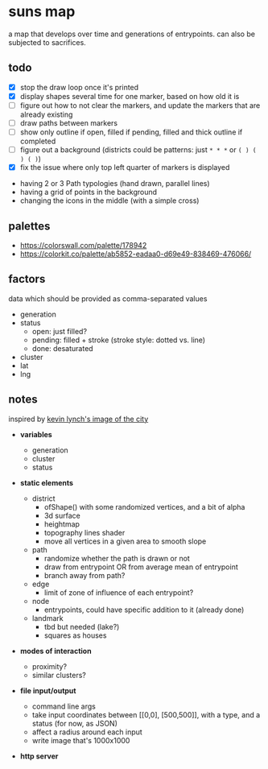 # suns map

a map that develops over time and generations of entrypoints. can also be subjected to sacrifices.

## todo

- [x] stop the draw loop once it's printed
- [x] display shapes several time for one marker, based on how old it is
- [ ] figure out how to not clear the markers, and update the markers that are already existing
- [ ] draw paths between markers
- [ ] show only outline if open, filled if pending, filled and thick outline if completed
- [ ] figure out a background (districts could be patterns: just `* * *` or `( ) ( ) ( )`)
- [x] fix the issue where only top left quarter of markers is displayed

- having 2 or 3 Path typologies (hand drawn, parallel lines)
- having a grid of points in the background
- changing the icons in the middle (with a simple cross)

## palettes

- https://colorswall.com/palette/178942
- https://colorkit.co/palette/ab5852-eadaa0-d69e49-838469-476066/

## factors

data which should be provided as comma-separated values
- generation
- status
    - open: just filled?
    - pending: filled + stroke (stroke style: dotted vs. line)
    - done: desaturated
- cluster
- lat
- lng

## notes

inspired by [kevin lynch's image of the city](https://en.wikipedia.org/wiki/The_Image_of_the_City)

- __variables__
    - generation
    - cluster
    - status

- __static elements__
    - district
        - ofShape() with some randomized vertices, and a bit of alpha
        - 3d surface
        - heightmap
        - topography lines shader
        - move all vertices in a given area to smooth slope
    - path
        - randomize whether the path is drawn or not
        - draw from entrypoint OR from average mean of entrypoint
        - branch away from path?
    - edge
        - limit of zone of influence of each entrypoint?
    - node
        - entrypoints, could have specific addition to it (already done)
    - landmark
        - tbd but needed (lake?)
        - squares as houses
        
- __modes of interaction__
    - proximity?
    - similar clusters?
        
        
- __file input/output__
    - command line args
    - take input coordinates between [[0,0], [500,500]], with a type, and a status (for now, as JSON)
    - affect a radius around each input
    - write image that's 1000x1000

- __http server__
